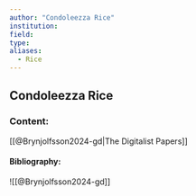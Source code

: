 ```yaml
---
author: "Condoleezza Rice"
institution:
field:
type:
aliases:
  - Rice
---
```


## Condoleezza Rice

### Content:
[[@Brynjolfsson2024-gd|The Digitalist Papers]]

#### Bibliography:

![[@Brynjolfsson2024-gd]]